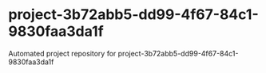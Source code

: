 # project-3b72abb5-dd99-4f67-84c1-9830faa3da1f
Automated project repository for project-3b72abb5-dd99-4f67-84c1-9830faa3da1f
